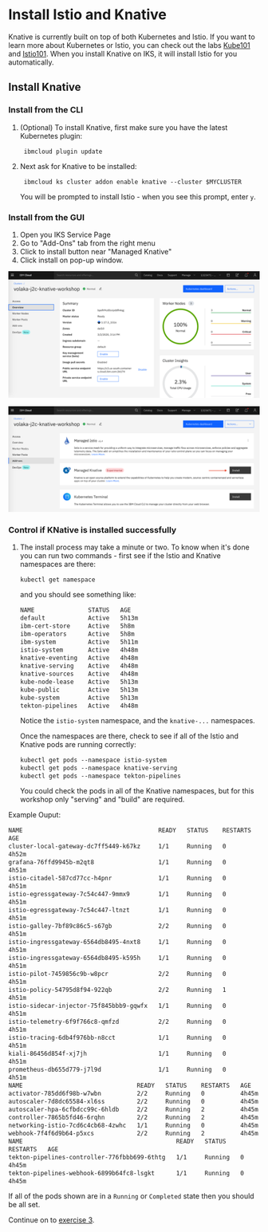 # Install Istio and Knative

Knative is currently built on top of both Kubernetes and Istio. If you want to learn more about Kubernetes or Istio, you can check out the labs [Kube101](https://github.com/IBM/kube101/tree/master/workshop) and [Istio101](https://github.com/IBM/istio101/tree/master/workshop). When you install Knative on IKS, it will install Istio for you automatically.

## Install Knative

### Install from the CLI

1. \(Optional\) To install Knative, first make sure you have the latest Kubernetes plugin:

   ```text
    ibmcloud plugin update
   ```

2. Next ask for Knative to be installed:

   ```text
    ibmcloud ks cluster addon enable knative --cluster $MYCLUSTER
   ```

   You will be prompted to install Istio - when you see this prompt, enter `y`.

### Install from the GUI

1. Open you IKS Service Page
2. Go to "Add-Ons" tab from the right menu
3. Click to install button near "Managed Knative"
4. Click install on pop-up window.

![Open you IKS Service Page](../.gitbook/assets/screen-shot-2020-03-02-at-15.53.34.png)

![Click to install button near &quot;Managed Knative&quot;](../.gitbook/assets/screen-shot-2020-03-02-at-16.05.48.png)

### Control if KNative is installed successfully 

1. The install process may take a minute or two. To know when it's done you can run two commands - first see if the Istio and Knative namespaces are there:

   ```text
   kubectl get namespace
   ```

   and you should see something like:

   ```text
   NAME               STATUS   AGE
   default            Active   5h13m
   ibm-cert-store     Active   5h8m
   ibm-operators      Active   5h8m
   ibm-system         Active   5h11m
   istio-system       Active   4h48m
   knative-eventing   Active   4h48m
   knative-serving    Active   4h48m
   knative-sources    Active   4h48m
   kube-node-lease    Active   5h13m
   kube-public        Active   5h13m
   kube-system        Active   5h13m
   tekton-pipelines   Active   4h48m
   ```

   Notice the `istio-system` namespace, and the `knative-...` namespaces.

   Once the namespaces are there, check to see if all of the Istio and Knative pods are running correctly:

   ```text
   kubectl get pods --namespace istio-system
   kubectl get pods --namespace knative-serving
   kubectl get pods --namespace tekton-pipelines
   ```

   You could check the pods in all of the Knative namespaces, but for this workshop only "serving" and "build" are required.

Example Ouput:

```text
NAME                                      READY   STATUS    RESTARTS   AGE
cluster-local-gateway-dc7ff5449-k67kz     1/1     Running   0          4h52m
grafana-76ffd9945b-m2qt8                  1/1     Running   0          4h51m
istio-citadel-587cd77cc-h4pnr             1/1     Running   0          4h51m
istio-egressgateway-7c54c447-9mmx9        1/1     Running   0          4h51m
istio-egressgateway-7c54c447-ltnzt        1/1     Running   0          4h51m
istio-galley-7bf89c86c5-s67gb             2/2     Running   0          4h51m
istio-ingressgateway-6564db8495-4nxt8     1/1     Running   0          4h51m
istio-ingressgateway-6564db8495-k595h     1/1     Running   0          4h51m
istio-pilot-7459856c9b-w8pcr              2/2     Running   0          4h51m
istio-policy-54795d8f94-922qb             2/2     Running   1          4h51m
istio-sidecar-injector-75f845bbb9-gqwfx   1/1     Running   0          4h51m
istio-telemetry-6f9f766c8-qmfzd           2/2     Running   0          4h51m
istio-tracing-6db4f976bb-n8cct            1/1     Running   0          4h51m
kiali-86456d854f-xj7jh                    1/1     Running   0          4h51m
prometheus-db655d779-j7l9d                1/1     Running   0          4h51m
NAME                                READY   STATUS    RESTARTS   AGE
activator-785dd6f98b-w7wbn          2/2     Running   0          4h45m
autoscaler-7d8dc65584-xl6ss         2/2     Running   0          4h45m
autoscaler-hpa-6cfbdcc99c-6hldb     2/2     Running   2          4h45m
controller-7865b5fd46-6rqhn         2/2     Running   2          4h45m
networking-istio-7cd6c4cb68-4zwhc   1/1     Running   0          4h45m
webhook-7f4f6d9b64-p5xcs            2/2     Running   2          4h45m
NAME                                           READY   STATUS    RESTARTS   AGE
tekton-pipelines-controller-776fbbb699-6thtg   1/1     Running   0          4h45m
tekton-pipelines-webhook-6899b64fc8-lsgkt      1/1     Running   0          4h45m
```

If all of the pods shown are in a `Running` or `Completed` state then you should be all set.

Continue on to [exercise 3](../exercise-3.md).

